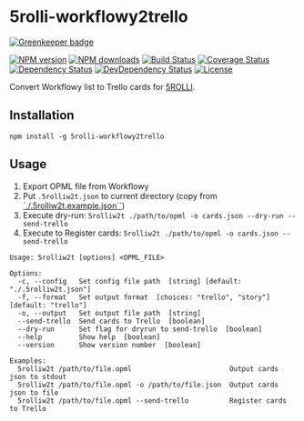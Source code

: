 # 5rolli-workflowy2trello

[![Greenkeeper badge](https://badges.greenkeeper.io/moqada/5rolli-workflowy2trello.svg)](https://greenkeeper.io/)

[![NPM version][npm-image]][npm-url]
[![NPM downloads][npm-download-image]][npm-download-url]
[![Build Status][travis-image]][travis-url]
[![Coverage Status][codecov-image]][codecov-url]
[![Dependency Status][daviddm-image]][daviddm-url]
[![DevDependency Status][daviddm-dev-image]][daviddm-dev-url]
[![License][license-image]][license-url]

Convert Workflowy list to Trello cards for [5ROLLI](https://github.com/tongariboyz/5rolli).


## Installation

```
npm install -g 5rolli-workflowy2trello
```


## Usage

1. Export OPML file from Workflowy
2. Put `.5rolliw2t.json` to current directory (copy from [`./.5rolliw2t.example.json``](./.5rolliw2t.example.json))
3. Execute dry-run: `5rolliw2t ./path/to/opml -o cards.json --dry-run --send-trello`
4. Execute to Register cards: `5rolliw2t ./path/to/opml -o cards.json --send-trello`

```
Usage: 5rolliw2t [options] <OPML_FILE>

Options:
  -c, --config   Set config file path  [string] [default: "./.5rolliw2t.json"]
  -f, --format   Set output format  [choices: "trello", "story"] [default: "trello"]
  -o, --output   Set output file path  [string]
  --send-trello  Send cards to Trello  [boolean]
  --dry-run      Set flag for dryrun to send-trello  [boolean]
  --help         Show help  [boolean]
  --version      Show version number  [boolean]

Examples:
  5rolliw2t /path/to/file.opml                        Output cards json to stdout
  5rolliw2t /path/to/file.opml -o /path/to/file.json  Output cards json to file
  5rolliw2t /path/to/file.opml --send-trello          Register cards to Trello
```


[npm-url]: https://www.npmjs.com/package/5rolli-workflowy2trello
[npm-image]: https://img.shields.io/npm/v/5rolli-workflowy2trello.svg?style=flat-square
[npm-download-url]: https://www.npmjs.com/package/5rolli-workflowy2trello
[npm-download-image]: https://img.shields.io/npm/dt/5rolli-workflowy2trello.svg?style=flat-square
[travis-url]: https://travis-ci.org/moqada/5rolli-workflowy2trello
[travis-image]: https://img.shields.io/travis/moqada/5rolli-workflowy2trello.svg?style=flat-square
[daviddm-url]: https://david-dm.org/moqada/5rolli-workflowy2trello
[daviddm-image]: https://img.shields.io/david/moqada/5rolli-workflowy2trello.svg?style=flat-square
[daviddm-dev-url]: https://david-dm.org/moqada/5rolli-workflowy2trello#info=devDependencies
[daviddm-dev-image]: https://img.shields.io/david/dev/moqada/5rolli-workflowy2trello.svg?style=flat-square
[codecov-url]: https://codecov.io/github/moqada/5rolli-workflowy2trello
[codecov-image]: https://img.shields.io/codecov/c/github/moqada/5rolli-workflowy2trello.svg?style=flat-square
[license-url]: http://opensource.org/licenses/MIT
[license-image]: https://img.shields.io/npm/l/5rolli-workflowy2trello.svg?style=flat-square
